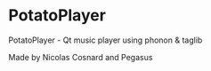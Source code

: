 PotatoPlayer
======

PotatoPlayer - Qt music player using phonon &amp; taglib

Made by Nicolas Cosnard and Pegasus

